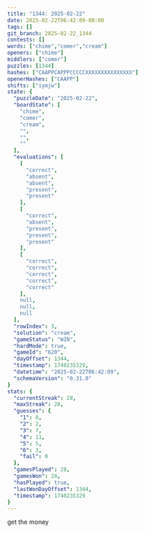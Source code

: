 ```yaml
---
title: "1344: 2025-02-22"
date: 2025-02-22T06:42:09-08:00
tags: []
git_branch: 2025-02-22_1344
contests: []
words: ["chime","comer","cream"]
openers: ["chime"]
middlers: ["comer"]
puzzles: [1344]
hashes: ["CAAPPCAPPPCCCCCXXXXXXXXXXXXXXX"]
openerHashes: ["CAAPP"]
shifts: ["iymjw"]
state: {
  "puzzleDate": "2025-02-22",
  "boardState": [
    "chime",
    "comer",
    "cream",
    "",
    "",
    ""
  ],
  "evaluations": [
    [
      "correct",
      "absent",
      "absent",
      "present",
      "present"
    ],
    [
      "correct",
      "absent",
      "present",
      "present",
      "present"
    ],
    [
      "correct",
      "correct",
      "correct",
      "correct",
      "correct"
    ],
    null,
    null,
    null
  ],
  "rowIndex": 3,
  "solution": "cream",
  "gameStatus": "WIN",
  "hardMode": true,
  "gameId": "620",
  "dayOffset": 1344,
  "timestamp": 1740235329,
  "datetime": "2025-02-22T06:42:09",
  "schemaVersion": "0.31.0"
}
stats: {
  "currentStreak": 28,
  "maxStreak": 28,
  "guesses": {
    "1": 0,
    "2": 2,
    "3": 7,
    "4": 11,
    "5": 5,
    "6": 3,
    "fail": 0
  },
  "gamesPlayed": 28,
  "gamesWon": 28,
  "hasPlayed": true,
  "lastWonDayOffset": 1344,
  "timestamp": 1740235329
}
---
```

<!-- more -->
get the money
